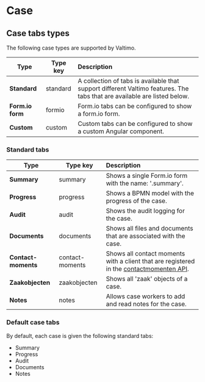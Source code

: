 # Case

## Case tabs types

The following case types are supported by Valtimo.

| Type             | Type key | Description                                                                                                              |
|------------------|----------|:-------------------------------------------------------------------------------------------------------------------------|
| **Standard**     | standard | A collection of tabs is available that support different Valtimo features. The tabs that are available are listed below. |
| **Form.io form** | formio   | Form.io tabs can be configured to show a form.io form.                                                                   |
| **Custom**       | custom   | Custom tabs can be configured to show a custom Angular component.                                                        |


### Standard tabs

| Type                | Type key        | Description                                                                                                                                                             |
|---------------------|-----------------|:------------------------------------------------------------------------------------------------------------------------------------------------------------------------|
| **Summary**         | summary         | Shows a single Form.io form with the name: '<case-key>.summary'.                                                                                                        |
| **Progress**        | progress        | Shows a BPMN model with the progress of the case.                                                                                                                       |
| **Audit**           | audit           | Shows the audit logging for the case.                                                                                                                                   |
| **Documents**       | documents       | Shows all files and documents that are associated with the case.                                                                                                        |
| **Contact-moments** | contact-moments | Shows all contact moments with a client that are registered in the [contactmomenten API](https://vng-realisatie.github.io/gemma-zaken/standaard/contactmomenten/index). |
| **Zaakobjecten**    | zaakobjecten    | Shows all 'zaak' objects of a case.                                                                                                                                     |
| **Notes**           | notes           | Allows case workers to add and read notes for the case.                                                                                                                 |

### Default case tabs

By default, each case is given the following standard tabs:
- Summary
- Progress
- Audit
- Documents
- Notes
